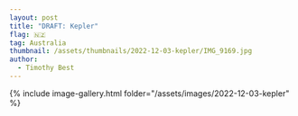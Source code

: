 ```yaml
---
layout: post
title: "DRAFT: Kepler"
flag: 🇳🇿
tag: Australia
thumbnail: /assets/thumbnails/2022-12-03-kepler/IMG_9169.jpg
author:
  - Timothy Best
---
```


{% include image-gallery.html folder="/assets/images/2022-12-03-kepler" %}
